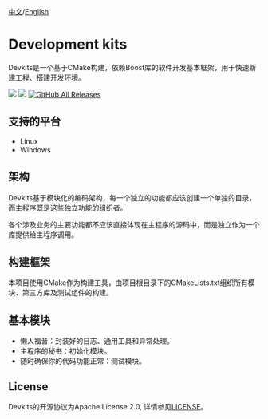[中文](./README.md)/[English](./README.en.md)

# Development kits

Devkits是一个基于CMake构建，依赖Boost库的软件开发基本框架，用于快速新建工程、搭建开发环境。

[![](https://img.shields.io/badge/gitee-@stingliang-blue.svg)](https://gitee.com/stingliang)
[![](https://img.shields.io/badge/github-@stingliang-blue.svg)](https://github.com/stingliang)
[![GitHub All Releases](https://img.shields.io/github/downloads/stingliang/devkits/total.svg)](https://github.com/stingliang/devkits)

## 支持的平台

- Linux
- Windows

## 架构

Devkits基于模块化的编码架构，每一个独立的功能都应该创建一个单独的目录，而主程序既是这些独立功能的组织者。

各个涉及业务的主要功能都不应该直接体现在主程序的源码中，而是独立作为一个库提供给主程序调用。

## 构建框架

本项目使用CMake作为构建工具，由项目根目录下的CMakeLists.txt组织所有模块、第三方库及测试组件的构建。

## 基本模块

- 懒人福音：封装好的日志、通用工具和异常处理。
- 主程序的秘书：初始化模块。
- 随时确保你的代码功能正常：测试模块。

## License

Devkits的开源协议为Apache License 2.0, 详情参见[LICENSE](LICENSE)。